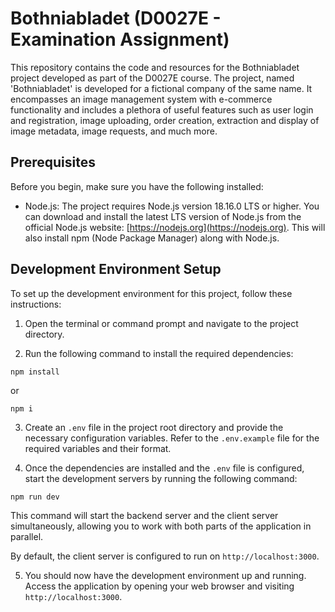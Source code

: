 # Bothniabladet (D0027E - Examination Assignment)

This repository contains the code and resources for the Bothniabladet project 
developed as part of the D0027E course. The project, named 'Bothniabladet' is 
developed for a fictional company of the same name. It encompasses an image 
management system with e-commerce functionality and includes a plethora of 
useful features such as user login and registration, image uploading, order 
creation, extraction and display of image metadata, image requests, and much 
more.

## Prerequisites

Before you begin, make sure you have the following installed:

- Node.js: The project requires Node.js version 18.16.0 LTS or higher. You can 
download and install the latest LTS version of Node.js from the official 
Node.js website: [https://nodejs.org](https://nodejs.org). This will also 
install npm (Node Package Manager) along with Node.js.

## Development Environment Setup

To set up the development environment for this project, follow these 
instructions:

1. Open the terminal or command prompt and navigate to the project directory.

2. Run the following command to install the required dependencies:

```shell
npm install
```

or

```shell
npm i
```

3. Create an `.env` file in the project root directory and provide the 
necessary configuration variables. Refer to the `.env.example` file for the 
required variables and their format.

4. Once the dependencies are installed and the `.env` file is configured, start 
the development servers by running the following command:

```shell
npm run dev
```

This command will start the backend server and the client server 
simultaneously, allowing you to work with both parts of the application in 
parallel.

By default, the client server is configured to run on `http://localhost:3000`.

5. You should now have the development environment up and running. Access the 
application by opening your web browser and visiting `http://localhost:3000`.
